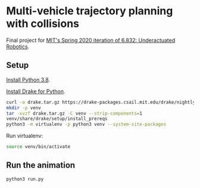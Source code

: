 # Multi-vehicle trajectory planning with collisions

Final project for [MIT's Spring 2020 iteration of 6.832: Underactuated Robotics](http://underactuated.csail.mit.edu/Spring2020/).

## Setup

[Install Python 3.8](https://www.python.org/downloads/).

[Install Drake for Python](https://drake.mit.edu/python_bindings.html#inside-virtualenv).
```sh
curl -o drake.tar.gz https://drake-packages.csail.mit.edu/drake/nightly/drake-latest-<platform>.tar.gz
mkdir -p venv
tar -xvzf drake.tar.gz -C venv --strip-components=1
venv/share/drake/setup/install_prereqs
python3 -m virtualenv -p python3 venv --system-site-packages
```

Run virtualenv:
```sh
source venv/bin/activate
```

## Run the animation

```sh
python3 run.py
```

